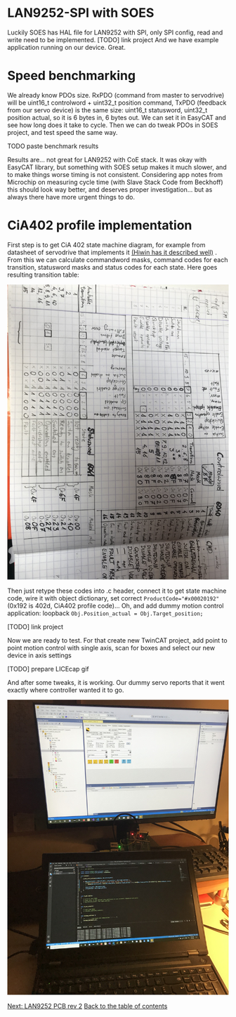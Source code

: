 # LAN9252-SPI with SOES

Luckily SOES has HAL file for LAN9252 with SPI, only SPI config, read and write need to be implemented.
[TODO] link project
And we have example application running on our device. Great.

# Speed benchmarking

We already know PDOs size. RxPDO (command from master to servodrive) will be uint16_t controlword + uint32_t position command, TxPDO (feedback from our servo device) is the same size: uint16_t statusword, uint32_t position actual, so it is 6 bytes in, 6 bytes out. We can set it in EasyCAT and see how long does it take to cycle. Then we can do tweak PDOs in SOES project, and test speed the same way.

TODO paste benchmark results

Results are... not great for LAN9252 with CoE stack. It was okay with EasyCAT library, but something with SOES setup makes it much slower, and to make things worse timing is not consistent. Considering app notes from Microchip on measuring cycle time (with Slave Stack Code from Beckhoff) this should look way better, and deserves proper investigation... but as always there have more urgent things to do.

# CiA402 profile implementation

First step is to get CiA 402 state machine diagram, for example from datasheet of servodrive that implements it [(Hiwin has it described well)](https://hiwin.us/wp-content/uploads/ethercat_drive_user_guide.pdf) . From this we can calculate commandword masks, command codes for each transition, statusword masks and status codes for each state. Here goes resulting transition table:

![cia402_transition_table](img/IMG_5067.JPG "CiA402 transition table")

Then just retype these codes into .c header, connect it to get state machine code, wire it with object dictionary, set correct `ProductCode="#x00020192"` (0x192 is 402d, CiA402 profile code)... Oh, and add dummy motion control application: loopback `Obj.Position_actual = Obj.Target_position;`

[TODO] link project

Now we are ready to test. For that create new TwinCAT project, add point to point motion control with single axis, scan for boxes and select our new device in axis settings

[TODO] prepare LICEcap gif

And after some tweaks, it is working. Our dummy servo reports that it went exactly where controller wanted it to go.

![cia402dummytwincat](img/IMG_4655.JPG "CiA402 loopback dummy works under TwinCAT")

[Next: LAN9252 PCB rev 2](https://kubabuda.github.io/ecat_servo/005-lan9252-rev2)
[Back to the table of contents](https://kubabuda.github.io/ecat_servo)
